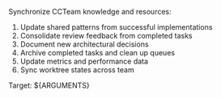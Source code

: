 Synchronize CCTeam knowledge and resources:
1. Update shared patterns from successful implementations
2. Consolidate review feedback from completed tasks
3. Document new architectural decisions
4. Archive completed tasks and clean up queues
5. Update metrics and performance data
6. Sync worktree states across team

Target: ${ARGUMENTS}